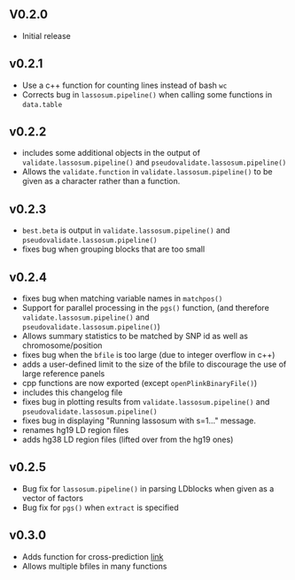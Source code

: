 ## V0.2.0 
* Initial release 

## v0.2.1
* Use a c++ function for counting lines instead of bash `wc`
* Corrects bug in `lassosum.pipeline()` when calling some functions in `data.table`

## v0.2.2
* includes some additional objects in the output of `validate.lassosum.pipeline()` and `pseudovalidate.lassosum.pipeline()`
* Allows the `validate.function` in `validate.lassosum.pipeline()` to be given as a character rather than a function. 

## v0.2.3
* `best.beta` is output in `validate.lassosum.pipeline()` and `pseudovalidate.lassosum.pipeline()`
* fixes bug when grouping blocks that are too small

## v0.2.4
* fixes bug when matching variable names in `matchpos()`
* Support for parallel processing in the `pgs()` function, (and therefore `validate.lassosum.pipeline()` and `pseudovalidate.lassosum.pipeline()`)
* Allows summary statistics to be matched by SNP id as well as chromosome/position 
* fixes bug when the `bfile` is too large (due to integer overflow in c++)
* adds a user-defined limit to the size of the bfile to discourage the use of large reference panels
* cpp functions are now exported (except `openPlinkBinaryFile()`)
* includes this changelog file
* fixes bug in plotting results from `validate.lassosum.pipeline()` and `pseudovalidate.lassosum.pipeline()`
* fixes bug in displaying "Running lassosum with s=1..." message. 
* renames hg19 LD region files
* adds hg38 LD region files (lifted over from the hg19 ones)

## v0.2.5
* Bug fix for `lassosum.pipeline()` in parsing LDblocks when given as a vector of factors
* Bug fix for `pgs()` when `extract` is specified 

## v0.3.0 
* Adds function for cross-prediction [link]()
* Allows multiple bfiles in many functions 

